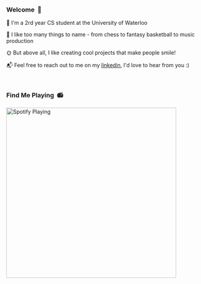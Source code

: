 ### Welcome &nbsp;👋

🌊 I'm a 2rd year CS student at the University of Waterloo

🎸 I like too many things to name - from chess to fantasy basketball to music production

🌞 But above all, I like creating cool projects that make people smile!

📬 Feel free to reach out to me on my [linkedin](https://www.linkedin.com/in/lambert-liu/), I'd love to hear from you :)

<br/>

### Find Me Playing &nbsp;📻

[<img src="https://lambert-novatorem.vercel.app/api/spotify" alt="Spotify Playing" width="450" />](https://open.spotify.com/user/tripledarts)
